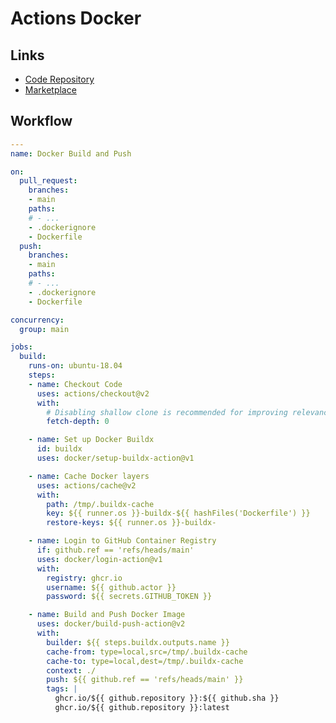 # Actions Docker

<!--
Matrix Example

https://github.com/jauderho/dockerfiles/blob/63a6a3228e1b32e6c7cb972a32a5f81f554e5031/.github/workflows/ansible.yml

https://evilmartians.com/chronicles/build-images-on-github-actions-with-docker-layer-caching
-->

## Links

- [Code Repository](https://github.com/docker/build-push-action)
- [Marketplace](https://github.com/marketplace/actions/build-and-push-docker-images)

## Workflow

```yaml
---
name: Docker Build and Push

on:
  pull_request:
    branches:
    - main
    paths:
    # - ...
    - .dockerignore
    - Dockerfile
  push:
    branches:
    - main
    paths:
    # - ...
    - .dockerignore
    - Dockerfile

concurrency:
  group: main

jobs:
  build:
    runs-on: ubuntu-18.04
    steps:
    - name: Checkout Code
      uses: actions/checkout@v2
      with:
        # Disabling shallow clone is recommended for improving relevancy of reporting
        fetch-depth: 0

    - name: Set up Docker Buildx
      id: buildx
      uses: docker/setup-buildx-action@v1

    - name: Cache Docker layers
      uses: actions/cache@v2
      with:
        path: /tmp/.buildx-cache
        key: ${{ runner.os }}-buildx-${{ hashFiles('Dockerfile') }}
        restore-keys: ${{ runner.os }}-buildx-

    - name: Login to GitHub Container Registry
      if: github.ref == 'refs/heads/main'
      uses: docker/login-action@v1
      with:
        registry: ghcr.io
        username: ${{ github.actor }}
        password: ${{ secrets.GITHUB_TOKEN }}

    - name: Build and Push Docker Image
      uses: docker/build-push-action@v2
      with:
        builder: ${{ steps.buildx.outputs.name }}
        cache-from: type=local,src=/tmp/.buildx-cache
        cache-to: type=local,dest=/tmp/.buildx-cache
        context: ./
        push: ${{ github.ref == 'refs/heads/main' }}
        tags: |
          ghcr.io/${{ github.repository }}:${{ github.sha }}
          ghcr.io/${{ github.repository }}:latest
```

